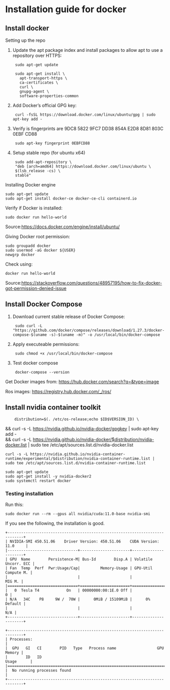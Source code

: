 # Installation guide for docker 

## Install docker
Setting up the repo
1. Update the apt package index and install packages to allow apt to use a repository over HTTPS:

		sudo apt-get update
		
		sudo apt-get install \
    	  apt-transport-https \
    	  ca-certificates \
    	  curl \
    	  gnupg-agent \
    	  software-properties-common

2. Add Docker’s official GPG key:
	
		curl -fsSL https://download.docker.com/linux/ubuntu/gpg | sudo apt-key add -

3. Verify is fingerprints are 9DC8 5822 9FC7 DD38 854A  E2D8 8D81 803C 0EBF CD88

		sudo apt-key fingerprint 0EBFCD88

4. Setup stable repo (for ubuntu x64)

		sudo add-apt-repository \
		"deb [arch=amd64] https://download.docker.com/linux/ubuntu \
		$(lsb_release -cs) \
		stable"

Installing Docker engine

 	sudo apt-get update
 	sudo apt-get install docker-ce docker-ce-cli containerd.io

Verify if Docker is installed:

	sudo docker run hello-world

Source:https://docs.docker.com/engine/install/ubuntu/ 


Giving Docker root permission:

	sudo groupadd docker
	sudo usermod -aG docker ${USER}
	newgrp docker

Check using:

	docker run hello-world

Source:https://stackoverflow.com/questions/48957195/how-to-fix-docker-got-permission-denied-issue

## Install Docker Compose

1. Download current stable release of Docker Compose:

		sudo curl -L "https://github.com/docker/compose/releases/download/1.27.3/docker-compose-$(uname -s)-$(uname -m)" -o /usr/local/bin/docker-compose

2. Apply executeable permissions:

		sudo chmod +x /usr/local/bin/docker-compose

3. Test docker compose

		docker-compose --version

Get Docker images from: https://hub.docker.com/search?q=&type=image

Ros images: https://registry.hub.docker.com/_/ros/

## Install nvidia container toolkit


		distribution=$(. /etc/os-release;echo $ID$VERSION_ID) \
   && curl -s -L https://nvidia.github.io/nvidia-docker/gpgkey | sudo apt-key add - \
   && curl -s -L https://nvidia.github.io/nvidia-docker/$distribution/nvidia-docker.list | sudo tee /etc/apt/sources.list.d/nvidia-docker.list
   
	curl -s -L https://nvidia.github.io/nvidia-container-runtime/experimental/$distribution/nvidia-container-runtime.list | sudo tee /etc/apt/sources.list.d/nvidia-container-runtime.list
	
	sudo apt-get update
	sudo apt-get install -y nvidia-docker2
	sudo systemctl restart docker
	
### Testing installation 

Run this:

	sudo docker run --rm --gpus all nvidia/cuda:11.0-base nvidia-smi
	
If you see the following, the installation is good.

	+-----------------------------------------------------------------------------+
	| NVIDIA-SMI 450.51.06    Driver Version: 450.51.06    CUDA Version: 11.0     |
	|-------------------------------+----------------------+----------------------+
	| GPU  Name        Persistence-M| Bus-Id        Disp.A | Volatile Uncorr. ECC |
	| Fan  Temp  Perf  Pwr:Usage/Cap|         Memory-Usage | GPU-Util  Compute M. |
	|                               |                      |               MIG M. |
	|===============================+======================+======================|
	|   0  Tesla T4            On   | 00000000:00:1E.0 Off |                    0 |
	| N/A   34C    P8     9W /  70W |      0MiB / 15109MiB |      0%      Default |
	|                               |                      |                  N/A |
	+-------------------------------+----------------------+----------------------+

	+-----------------------------------------------------------------------------+
	| Processes:                                                                  |
	|  GPU   GI   CI        PID   Type   Process name                  GPU Memory |
	|        ID   ID                                                   Usage      |
	|=============================================================================|
	|  No running processes found                                                 |
	+-----------------------------------------------------------------------------+
	


